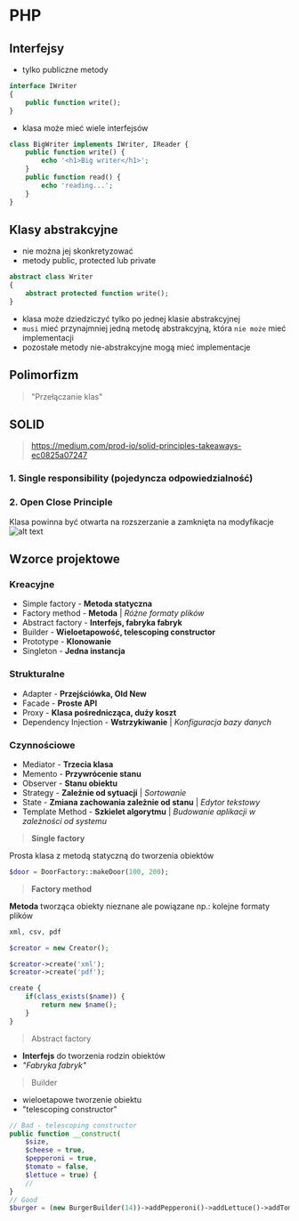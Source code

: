 # PHP

## Interfejsy

- tylko publiczne metody

```php
interface IWriter
{
    public function write();
}
```
- klasa może mieć wiele interfejsów
```php
class BigWriter implements IWriter, IReader {
    public function write() {
        echo '<h1>Big writer</h1>';
    }
    public function read() {
        echo 'reading...';
    }
}
```

## Klasy abstrakcyjne
- nie można jej skonkretyzować
- metody public, protected lub private
```php
abstract class Writer
{
    abstract protected function write();
}
```
- klasa może dziedziczyć tylko po jednej klasie abstrakcyjnej
- `musi` mieć przynajmniej jedną metodę abstrakcyjną, która `nie może` mieć implementacji
- pozostałe metody nie-abstrakcyjne mogą mieć implementacje

## Polimorfizm
> "Przełączanie klas"

## SOLID
> https://medium.com/prod-io/solid-principles-takeaways-ec0825a07247
### 1. Single responsibility (pojedyncza odpowiedzialność)
### 2. Open Close Principle
Klasa powinna być otwarta na rozszerzanie a zamknięta na modyfikacje
![alt text](https://cdn-images-1.medium.com/max/1600/1*F6KliDBQMPZdycmc0CIgdg.png "Open Close Principle")

## Wzorce projektowe
### Kreacyjne
- Simple factory - **Metoda statyczna**
- Factory method - **Metoda** | *Różne formaty plików*
- Abstract factory - **Interfejs, fabryka fabryk**
- Builder - **Wieloetapowość, telescoping constructor**
- Prototype - **Klonowanie**
- Singleton - **Jedna instancja**
### Strukturalne
- Adapter - **Przejściówka, Old New**
- Facade - **Proste API**
- Proxy - **Klasa pośrednicząca, duży koszt**
- Dependency Injection - **Wstrzykiwanie** | *Konfiguracja bazy danych*
### Czynnościowe
- Mediator - **Trzecia klasa**
- Memento - **Przywrócenie stanu**
- Observer - **Stanu obiektu**
- Strategy - **Zależnie od sytuacji** | *Sortowanie*
- State - **Zmiana zachowania zależnie od stanu** | *Edytor tekstowy*
- Template Method - **Szkielet algorytmu** | *Budowanie aplikacji w zależności od systemu*
> **Single factory**

Prosta klasa z metodą statyczną do tworzenia obiektów
```php
$door = DoorFactory::makeDoor(100, 200);
```
> **Factory method**

**Metoda** tworząca obiekty nieznane ale powiązane np.: kolejne formaty plików

```php
xml, csv, pdf

$creator = new Creator();

$creator->create('xml');
$creator->create('pdf');

create {
    if(class_exists($name)) {
        return new $name();
    }
}
```
> Abstract factory

- **Interfejs** do tworzenia rodzin obiektów
- *"Fabryka fabryk"*

> Builder
- wieloetapowe tworzenie obiektu
- "telescoping constructor" 
```php
// Bad - telescoping constructor
public function __construct(
    $size,
    $cheese = true,
    $pepperoni = true,
    $tomato = false,
    $lettuce = true) {
    //
}
// Good
$burger = (new BurgerBuilder(14))->addPepperoni()->addLettuce()->addTomato()->build();
```
